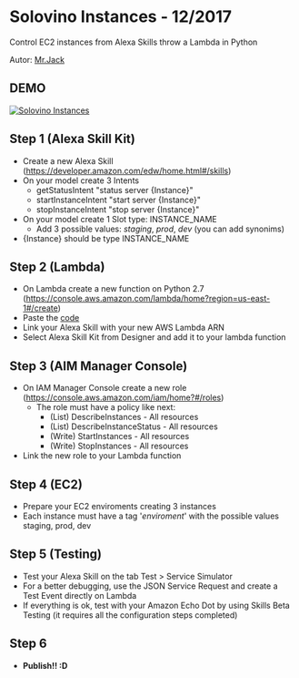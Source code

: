 # Solovino Instances - 12/2017
Control EC2 instances from Alexa Skills throw a Lambda in Python

Autor: [Mr.Jack](https://keybase.io/mrjack)

## DEMO

[![Solovino Instances](https://img.youtube.com/vi/Q1_1h3W7SI8/0.jpg)](https://www.youtube.com/watch?v=Q1_1h3W7SI8)

## Step 1 (Alexa Skill Kit)
* Create a new Alexa Skill (https://developer.amazon.com/edw/home.html#/skills)
* On your model create 3 Intents
  * getStatusIntent
  "status server {Instance}"
  * startInstanceIntent
  "start server {Instance}"
  * stopInstanceIntent
  "stop server {Instance}"
* On your model create 1 Slot type: INSTANCE_NAME
  * Add 3 possible values: *staging*, *prod*, *dev* (you can add synonims)
* {Instance} should be type INSTANCE_NAME

## Step 2 (Lambda)
* On Lambda create a new function on Python 2.7 (https://console.aws.amazon.com/lambda/home?region=us-east-1#/create)
* Paste the [code](lambda_function.py)
* Link your Alexa Skill with your new AWS Lambda ARN
* Select Alexa Skill Kit from Designer and add it to your lambda function

## Step 3 (AIM Manager Console)
* On IAM Manager Console create a new role (https://console.aws.amazon.com/iam/home?#/roles)
  * The role must have a policy like next:
    * (List) DescribeInstances - All resources
    * (List) DescribeInstanceStatus - All resources
    * (Write) StartInstances - All resources
    * (Write) StopInstances - All resources
* Link the new role to your Lambda function

## Step 4 (EC2)
* Prepare your EC2 enviroments creating 3 instances
* Each instance must have a tag '*enviroment*' with the possible values staging, prod, dev

## Step 5 (Testing)
* Test your Alexa Skill on the tab Test > Service Simulator
* For a better debugging, use the JSON Service Request and create a Test Event directly on Lambda
* If everything is ok, test with your Amazon Echo Dot by using Skills Beta Testing (it requires all the configuration steps completed)

## Step 6
* **Publish!! :D**

